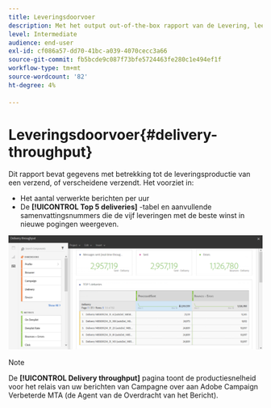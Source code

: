 ```yaml
---
title: Leveringsdoorvoer
description: Met het output out-of-the-box rapport van de Levering, leer over het succes van uw levering.
level: Intermediate
audience: end-user
exl-id: cf086a57-dd70-41bc-a039-4070cecc3a66
source-git-commit: fb5bcde9c087f73bfe5724463fe280c1e494ef1f
workflow-type: tm+mt
source-wordcount: '82'
ht-degree: 4%

---
```


# Leveringsdoorvoer{#delivery-throughput}

Dit rapport bevat gegevens met betrekking tot de leveringsproductie van een verzend, of verscheidene verzendt. Het voorziet in:

* Het aantal verwerkte berichten per uur
* De **[!UICONTROL Top 5 deliveries]** -tabel en aanvullende samenvattingsnummers die de vijf leveringen met de beste winst in nieuwe pogingen weergeven.

![](assets/delivery_reports_1.png)

>[!NOTE]
>
>De **[!UICONTROL Delivery throughput]** pagina toont de productiesnelheid voor het relais van uw berichten van Campagne over aan Adobe Campaign Verbeterde MTA (de Agent van de Overdracht van het Bericht).
